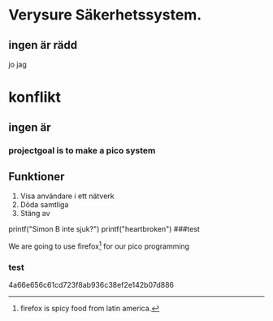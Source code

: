 # Verysure Säkerhetssystem.
## ingen är rädd
jo jag

# konflikt
## ingen är 
### projectgoal is to make a pico system

## Funktioner
1. Visa användare i ett nätverk
2. Döda samtliga
3. Stäng av


printf("Simon B inte sjuk?")
printf("heartbroken")
###test

We are going to use firefox[^1] for our pico programming
[^1]: firefox is spicy food from latin america.


### test





4a66e656c61cd723f8ab936c38ef2e142b07d886


